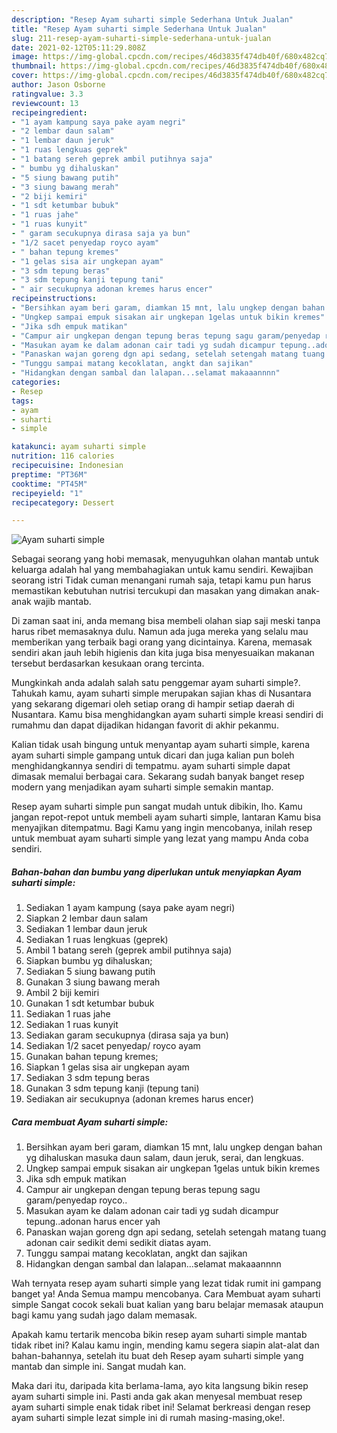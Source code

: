 ```yaml
---
description: "Resep Ayam suharti simple Sederhana Untuk Jualan"
title: "Resep Ayam suharti simple Sederhana Untuk Jualan"
slug: 211-resep-ayam-suharti-simple-sederhana-untuk-jualan
date: 2021-02-12T05:11:29.808Z
image: https://img-global.cpcdn.com/recipes/46d3835f474db40f/680x482cq70/ayam-suharti-simple-foto-resep-utama.jpg
thumbnail: https://img-global.cpcdn.com/recipes/46d3835f474db40f/680x482cq70/ayam-suharti-simple-foto-resep-utama.jpg
cover: https://img-global.cpcdn.com/recipes/46d3835f474db40f/680x482cq70/ayam-suharti-simple-foto-resep-utama.jpg
author: Jason Osborne
ratingvalue: 3.3
reviewcount: 13
recipeingredient:
- "1 ayam kampung saya pake ayam negri"
- "2 lembar daun salam"
- "1 lembar daun jeruk"
- "1 ruas lengkuas geprek"
- "1 batang sereh geprek ambil putihnya saja"
- " bumbu yg dihaluskan"
- "5 siung bawang putih"
- "3 siung bawang merah"
- "2 biji kemiri"
- "1 sdt ketumbar bubuk"
- "1 ruas jahe"
- "1 ruas kunyit"
- " garam secukupnya dirasa saja ya bun"
- "1/2 sacet penyedap royco ayam"
- " bahan tepung kremes"
- "1 gelas sisa air ungkepan ayam"
- "3 sdm tepung beras"
- "3 sdm tepung kanji tepung tani"
- " air secukupnya adonan kremes harus encer"
recipeinstructions:
- "Bersihkan ayam beri garam, diamkan 15 mnt, lalu ungkep dengan bahan yg dihaluskan masuka daun salam, daun jeruk, serai, dan lengkuas."
- "Ungkep sampai empuk sisakan air ungkepan 1gelas untuk bikin kremes"
- "Jika sdh empuk matikan"
- "Campur air ungkepan dengan tepung beras tepung sagu garam/penyedap royco.."
- "Masukan ayam ke dalam adonan cair tadi yg sudah dicampur tepung..adonan harus encer yah"
- "Panaskan wajan goreng dgn api sedang, setelah setengah matang tuang adonan cair sedikit demi sedikit diatas ayam."
- "Tunggu sampai matang kecoklatan, angkt dan sajikan"
- "Hidangkan dengan sambal dan lalapan...selamat makaaannnn"
categories:
- Resep
tags:
- ayam
- suharti
- simple

katakunci: ayam suharti simple 
nutrition: 116 calories
recipecuisine: Indonesian
preptime: "PT36M"
cooktime: "PT45M"
recipeyield: "1"
recipecategory: Dessert

---
```



![Ayam suharti simple](https://img-global.cpcdn.com/recipes/46d3835f474db40f/680x482cq70/ayam-suharti-simple-foto-resep-utama.jpg)

Sebagai seorang yang hobi memasak, menyuguhkan olahan mantab untuk keluarga adalah hal yang membahagiakan untuk kamu sendiri. Kewajiban seorang istri Tidak cuman menangani rumah saja, tetapi kamu pun harus memastikan kebutuhan nutrisi tercukupi dan masakan yang dimakan anak-anak wajib mantab.

Di zaman  saat ini, anda memang bisa membeli olahan siap saji meski tanpa harus ribet memasaknya dulu. Namun ada juga mereka yang selalu mau memberikan yang terbaik bagi orang yang dicintainya. Karena, memasak sendiri akan jauh lebih higienis dan kita juga bisa menyesuaikan makanan tersebut berdasarkan kesukaan orang tercinta. 



Mungkinkah anda adalah salah satu penggemar ayam suharti simple?. Tahukah kamu, ayam suharti simple merupakan sajian khas di Nusantara yang sekarang digemari oleh setiap orang di hampir setiap daerah di Nusantara. Kamu bisa menghidangkan ayam suharti simple kreasi sendiri di rumahmu dan dapat dijadikan hidangan favorit di akhir pekanmu.

Kalian tidak usah bingung untuk menyantap ayam suharti simple, karena ayam suharti simple gampang untuk dicari dan juga kalian pun boleh menghidangkannya sendiri di tempatmu. ayam suharti simple dapat dimasak memalui berbagai cara. Sekarang sudah banyak banget resep modern yang menjadikan ayam suharti simple semakin mantap.

Resep ayam suharti simple pun sangat mudah untuk dibikin, lho. Kamu jangan repot-repot untuk membeli ayam suharti simple, lantaran Kamu bisa menyajikan ditempatmu. Bagi Kamu yang ingin mencobanya, inilah resep untuk membuat ayam suharti simple yang lezat yang mampu Anda coba sendiri.

<!--inarticleads1-->

##### Bahan-bahan dan bumbu yang diperlukan untuk menyiapkan Ayam suharti simple:

1. Sediakan 1 ayam kampung (saya pake ayam negri)
1. Siapkan 2 lembar daun salam
1. Sediakan 1 lembar daun jeruk
1. Sediakan 1 ruas lengkuas (geprek)
1. Ambil 1 batang sereh (geprek ambil putihnya saja)
1. Siapkan  bumbu yg dihaluskan;
1. Sediakan 5 siung bawang putih
1. Gunakan 3 siung bawang merah
1. Ambil 2 biji kemiri
1. Gunakan 1 sdt ketumbar bubuk
1. Sediakan 1 ruas jahe
1. Sediakan 1 ruas kunyit
1. Sediakan  garam secukupnya (dirasa saja ya bun)
1. Sediakan 1/2 sacet penyedap/ royco ayam
1. Gunakan  bahan tepung kremes;
1. Siapkan 1 gelas sisa air ungkepan ayam
1. Sediakan 3 sdm tepung beras
1. Gunakan 3 sdm tepung kanji (tepung tani)
1. Sediakan  air secukupnya (adonan kremes harus encer)




<!--inarticleads2-->

##### Cara membuat Ayam suharti simple:

1. Bersihkan ayam beri garam, diamkan 15 mnt, lalu ungkep dengan bahan yg dihaluskan masuka daun salam, daun jeruk, serai, dan lengkuas.
1. Ungkep sampai empuk sisakan air ungkepan 1gelas untuk bikin kremes
1. Jika sdh empuk matikan
1. Campur air ungkepan dengan tepung beras tepung sagu garam/penyedap royco..
1. Masukan ayam ke dalam adonan cair tadi yg sudah dicampur tepung..adonan harus encer yah
1. Panaskan wajan goreng dgn api sedang, setelah setengah matang tuang adonan cair sedikit demi sedikit diatas ayam.
1. Tunggu sampai matang kecoklatan, angkt dan sajikan
1. Hidangkan dengan sambal dan lalapan...selamat makaaannnn




Wah ternyata resep ayam suharti simple yang lezat tidak rumit ini gampang banget ya! Anda Semua mampu mencobanya. Cara Membuat ayam suharti simple Sangat cocok sekali buat kalian yang baru belajar memasak ataupun bagi kamu yang sudah jago dalam memasak.

Apakah kamu tertarik mencoba bikin resep ayam suharti simple mantab tidak ribet ini? Kalau kamu ingin, mending kamu segera siapin alat-alat dan bahan-bahannya, setelah itu buat deh Resep ayam suharti simple yang mantab dan simple ini. Sangat mudah kan. 

Maka dari itu, daripada kita berlama-lama, ayo kita langsung bikin resep ayam suharti simple ini. Pasti anda gak akan menyesal membuat resep ayam suharti simple enak tidak ribet ini! Selamat berkreasi dengan resep ayam suharti simple lezat simple ini di rumah masing-masing,oke!.

